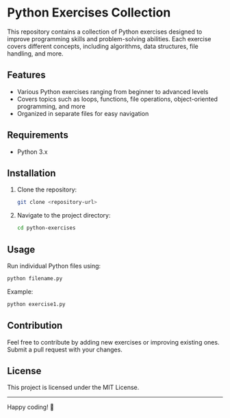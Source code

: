 # Python Exercises Collection

This repository contains a collection of Python exercises designed to improve programming skills and problem-solving abilities. Each exercise covers different concepts, including algorithms, data structures, file handling, and more.

## Features
- Various Python exercises ranging from beginner to advanced levels
- Covers topics such as loops, functions, file operations, object-oriented programming, and more
- Organized in separate files for easy navigation

## Requirements
- Python 3.x

## Installation
1. Clone the repository:
   ```bash
   git clone <repository-url>
   ```
2. Navigate to the project directory:
   ```bash
   cd python-exercises
   ```

## Usage
Run individual Python files using:
```bash
python filename.py
```

Example:
```bash
python exercise1.py
```

## Contribution
Feel free to contribute by adding new exercises or improving existing ones. Submit a pull request with your changes.

## License
This project is licensed under the MIT License.

---
Happy coding! 🚀

